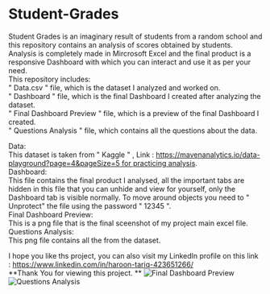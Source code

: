 # Student-Grades
Student Grades is an imaginary result of students from a random school and this repository contains an analysis of scores obtained by students. Analysis is completely made in Mircrosoft Excel and the final product is a responsive Dashboard with which you can interact and use it as per your need.  
This repository includes:  
" Data.csv " file, which is the dataset I analyzed and worked on.  
" Dashboard " file, which is the final Dashboard I created after analyzing the dataset.  
" Final Dashboard Preview " file, which is a preview of the final Dashboard I created.  
" Questions Analysis " file, which contains all the questions about the data.  

Data:  
This dataset is taken from " Kaggle " , Link : [https://mavenanalytics.io/data-playground?page=4&pageSize=5 for practicing analysis](https://www.kaggle.com/datasets/spscientist/students-performance-in-exams).  
Dashboard:  
This file contains the final product I analysed, all the important tabs are hidden in this file that you can unhide and view for yourself, only the Dashboard tab is visible normally. To move around objects you need to " Unprotect" the file using the password " 12345 ".  
Final Dashboard Preview:  
This is a png file that is the final sceenshot of my project main excel file.  
Questions Analysis:  
This png file contains all the from the dataset.  

I hope you like ths project, you can also visit my LinkedIn profile on this link : https://www.linkedin.com/in/haroon-tariq-423651266/  
**Thank You for viewing this project.  **
![Final Dashboard Preview](https://github.com/healerxd777/Student-Grades/assets/102010580/648cb627-85e2-45e6-94ab-8b5101785d58)
![Questions Analysis](https://github.com/healerxd777/Student-Grades/assets/102010580/ad0978ce-913f-4d46-ad9a-b62de687e764)
